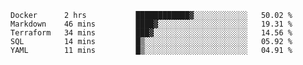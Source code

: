 <!--START_SECTION:waka-->
```text
Docker      2 hrs           ████████████▓░░░░░░░░░░░░   50.02 % 
Markdown    46 mins         ████▓░░░░░░░░░░░░░░░░░░░░   19.31 % 
Terraform   34 mins         ███▓░░░░░░░░░░░░░░░░░░░░░   14.56 % 
SQL         14 mins         █▒░░░░░░░░░░░░░░░░░░░░░░░   05.92 % 
YAML        11 mins         █▒░░░░░░░░░░░░░░░░░░░░░░░   04.91 % 
```
<!--END_SECTION:waka-->